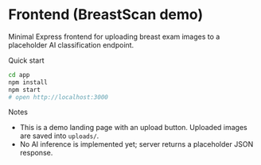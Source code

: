 # Frontend (BreastScan demo)

Minimal Express frontend for uploading breast exam images to a placeholder AI classification endpoint.

Quick start

```bash
cd app
npm install
npm start
# open http://localhost:3000
```

Notes

- This is a demo landing page with an upload button. Uploaded images are saved into `uploads/`.
- No AI inference is implemented yet; server returns a placeholder JSON response.